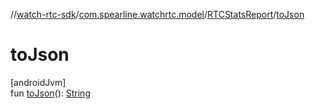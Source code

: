 //[watch-rtc-sdk](../../../index.md)/[com.spearline.watchrtc.model](../index.md)/[RTCStatsReport](index.md)/[toJson](to-json.md)

# toJson

[androidJvm]\
fun [toJson](to-json.md)(): [String](https://kotlinlang.org/api/latest/jvm/stdlib/kotlin/-string/index.html)
